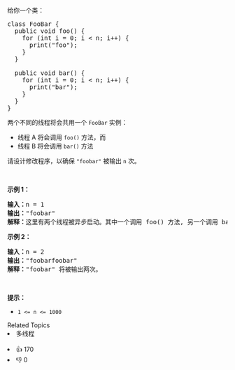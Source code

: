 <p>给你一个类：</p>

<pre>
class FooBar {
  public void foo() {
&nbsp; &nbsp; for (int i = 0; i &lt; n; i++) {
&nbsp; &nbsp; &nbsp; print("foo");
&nbsp;   }
  }

  public void bar() {
&nbsp; &nbsp; for (int i = 0; i &lt; n; i++) {
&nbsp; &nbsp; &nbsp; print("bar");
&nbsp; &nbsp; }
  }
}
</pre>

<p>两个不同的线程将会共用一个 <code>FooBar</code>&nbsp;实例：</p>

<ul> 
 <li>线程 A 将会调用&nbsp;<code>foo()</code>&nbsp;方法，而</li> 
 <li>线程 B 将会调用&nbsp;<code>bar()</code>&nbsp;方法</li> 
</ul>

<p>请设计修改程序，以确保 <code>"foobar"</code> 被输出 <code>n</code> 次。</p>

<p>&nbsp;</p>

<p><strong>示例 1：</strong></p>

<pre>
<strong>输入：</strong>n = 1
<strong>输出：</strong>"foobar"
<strong>解释：</strong>这里有两个线程被异步启动。其中一个调用 foo() 方法, 另一个调用 bar() 方法，"foobar" 将被输出一次。
</pre>

<p><strong>示例 2：</strong></p>

<pre>
<strong>输入：</strong>n = 2
<strong>输出：</strong>"foobarfoobar"
<strong>解释：</strong>"foobar" 将被输出两次。
</pre>

<p>&nbsp;</p>

<p><strong>提示：</strong></p>

<ul> 
 <li><code>1 &lt;= n &lt;= 1000</code></li> 
</ul>

<div><div>Related Topics</div><div><li>多线程</li></div></div><br><div><li>👍 170</li><li>👎 0</li></div>